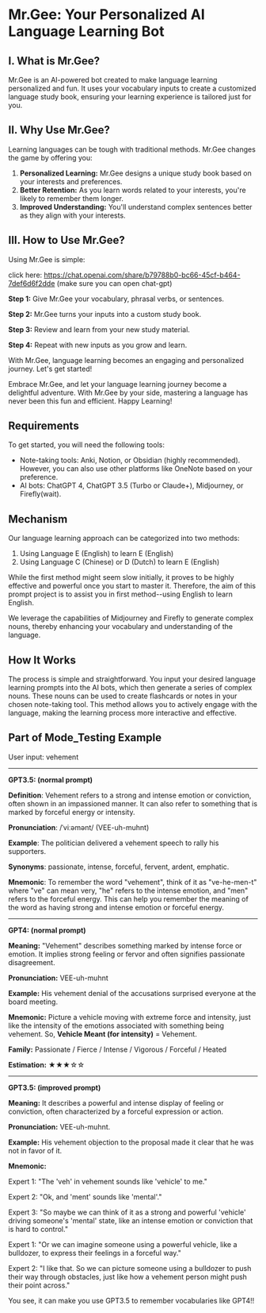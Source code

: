 # Mr.Gee: Your Personalized AI Language Learning Bot


## I. What is Mr.Gee?

Mr.Gee is an AI-powered bot created to make language learning personalized and fun. It uses your vocabulary inputs to create a customized language study book, ensuring your learning experience is tailored just for you.

## II. Why Use Mr.Gee?

Learning languages can be tough with traditional methods. Mr.Gee changes the game by offering you:

1. **Personalized Learning:** Mr.Gee designs a unique study book based on your interests and preferences.
2. **Better Retention:** As you learn words related to your interests, you're likely to remember them longer.
3. **Improved Understanding:** You'll understand complex sentences better as they align with your interests.

## III. How to Use Mr.Gee?

Using Mr.Gee is simple:

click here: https://chat.openai.com/share/b79788b0-bc66-45cf-b464-7def6d6f2dde  (make sure you can open chat-gpt)

**Step 1:** Give Mr.Gee your vocabulary, phrasal verbs, or sentences.

**Step 2:** Mr.Gee turns your inputs into a custom study book.

**Step 3:** Review and learn from your new study material.

**Step 4:** Repeat with new inputs as you grow and learn.

With Mr.Gee, language learning becomes an engaging and personalized journey. Let's get started!

Embrace Mr.Gee, and let your language learning journey become a delightful adventure. With Mr.Gee by your side, mastering a language has never been this fun and efficient. Happy Learning!
## Requirements

To get started, you will need the following tools:

- Note-taking tools: Anki, Notion, or Obsidian (highly recommended). However, you can also use other platforms like OneNote based on your preference.
- AI bots: ChatGPT 4, ChatGPT 3.5 (Turbo or Claude+), Midjourney, or Firefly(wait).

## Mechanism

Our language learning approach can be categorized into two methods:

1. Using Language E (English) to learn E (English)
2. Using Language C (Chinese) or D (Dutch) to learn E (English)

While the first method might seem slow initially, it proves to be highly effective and powerful once you start to master it. Therefore, the aim of this prompt project is to assist you in first method--using English to learn English.

We leverage the capabilities of Midjourney and Firefly to generate complex nouns, thereby enhancing your vocabulary and understanding of the language.

## How It Works

The process is simple and straightforward. You input your desired language learning prompts into the AI bots, which then generate a series of complex nouns. These nouns can be used to create flashcards or notes in your chosen note-taking tool. This method allows you to actively engage with the language, making the learning process more interactive and effective.






## Part of Mode_Testing Example

User input: vehement

----
**GPT3.5: (normal prompt)**

**Definition**: Vehement refers to a strong and intense emotion or conviction, often shown in an impassioned manner. It can also refer to something that is marked by forceful energy or intensity.

**Pronunciation**: /ˈviːəmənt/ (VEE-uh-muhnt)

**Example**: The politician delivered a vehement speech to rally his supporters.

**Synonyms**: passionate, intense, forceful, fervent, ardent, emphatic.

**Mnemonic**: To remember the word "vehement", think of it as "ve-he-men-t" where "ve" can mean very, "he" refers to the intense emotion, and "men" refers to the forceful energy. This can help you remember the meaning of the word as having strong and intense emotion or forceful energy.

---
**GPT4: (normal prompt)**

**Meaning:** "Vehement" describes something marked by intense force or emotion. It implies strong feeling or fervor and often signifies passionate disagreement.

**Pronunciation:** VEE-uh-muhnt

**Example:** His vehement denial of the accusations surprised everyone at the board meeting.

**Mnemonic:** Picture a vehicle moving with extreme force and intensity, just like the intensity of the emotions associated with something being vehement. So, **Vehicle Meant (for intensity)** = Vehement.

**Family:** Passionate / Fierce / Intense / Vigorous / Forceful / Heated

**Estimation:** ★★★☆☆

----

**GPT3.5: (improved prompt)**

**Meaning:** It describes a powerful and intense display of feeling or conviction, often characterized by a forceful expression or action.

**Pronunciation:** VEE-uh-muhnt.

**Example:** His vehement objection to the proposal made it clear that he was not in favor of it.

**Mnemonic:**

Expert 1: "The 'veh' in vehement sounds like 'vehicle' to me."

Expert 2: "Ok, and 'ment' sounds like 'mental'."

Expert 3: "So maybe we can think of it as a strong and powerful 'vehicle' driving someone's 'mental' state, like an intense emotion or conviction that is hard to control."

Expert 1: "Or we can imagine someone using a powerful vehicle, like a bulldozer, to express their feelings in a forceful way."

Expert 2: "I like that. So we can picture someone using a bulldozer to push their way through obstacles, just like how a vehement person might push their point across."

You see, it can make you use GPT3.5 to remember vocabularies like GPT4!!
